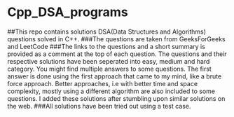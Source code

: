 # Cpp_DSA_programs

##This repo contains solutions DSA(Data Structures and Algorithms) questions solved in C++.
###The questions are taken from GeeksForGeeks and LeetCode
###The links to the questions and a short summary is provided as a comment at the top of each question. The questions and their respective solutions have been seperated into easy, medium and hard category. You might find multiple answers to some questions. The first answer is done using the first approach that came to my mind, like a brute force approach. Better approaches, i.e with better time and space complexity, mostly using a different algorithm are also included to some questions. I added these solutions after stumbling upon similar solutions on the web.
###All solutions have been tried out using a test case.
